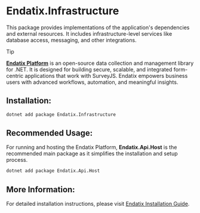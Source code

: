 # Endatix.Infrastructure

This package provides implementations of the application's dependencies and external resources. It includes infrastructure-level services like database access, messaging, and other integrations.

>[!TIP]
>**[Endatix Platform](https://github.com/endatix/endatix)** is an open-source data collection and management library for .NET. It is designed for building secure, scalable, and integrated form-centric applications that work with SurveyJS. Endatix empowers business users with advanced workflows, automation, and meaningful insights.

## Installation:

```bash
dotnet add package Endatix.Infrastructure
```

## Recommended Usage:

For running and hosting the Endatix Platform, **Endatix.Api.Host** is the recommended main package as it simplifies the installation and setup process.

```bash
dotnet add package Endatix.Api.Host
```

## More Information:
For detailed installation instructions, please visit [Endatix Installation Guide](https://docs.endatix.com/docs/getting-started/installation).